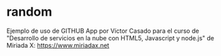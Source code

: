 # random
Ejemplo de uso de GITHUB App por Víctor Casado para el curso de "Desarrollo de servicios en la nube con HTML5, Javascript y node.js" de Miriada X: https://www.miriadax.net


